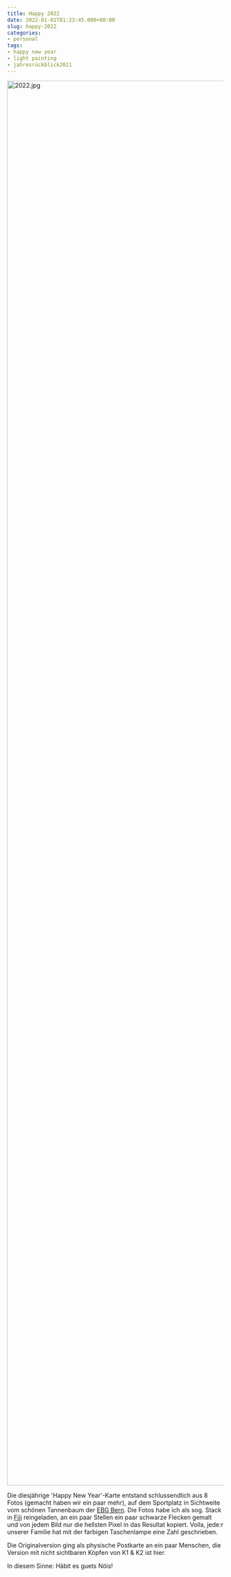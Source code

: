 ```yaml
---
title: Happy 2022
date: 2022-01-01T01:23:45.000+00:00
slug: happy-2022
categories:
- personal
tags:
- happy new year
- light painting
- jahresrückblick2021
---
```


<img class="alignnone size-full wp-image-6256" src="https://habi.gna.ch/wp-content/uploads/2022/01/2022.jpg" alt="2022.jpg" width="4928" height="3264" />

Die diesjährige 'Happy New Year'-Karte entstand schlussendlich aus 8 Fotos (gemacht haben wir ein paar mehr), auf dem Sportplatz in Sichtweite vom schönen Tannenbaum der [EBG Bern](https://www.ebgbern.ch).
Die Fotos habe ich als sog. Stack in [Fiji](Fijihttps://fiji.sc) reingeladen, an ein paar Stellen ein paar schwarze Flecken gemalt und von jedem Bild nur die hellsten Pixel in das Resultat kopiert.
Voila, jede:r unserer Familie hat mit der farbigen Taschenlampe eine Zahl geschrieben.

Die Originalversion ging als physische Postkarte an ein paar Menschen, die Version mit nicht sichtbaren Köpfen von K1 & K2 ist hier.

In diesem Sinne: Häbit es guets Nöis!
